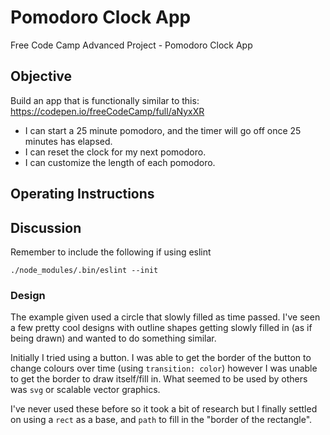 # Pomodoro Clock App

Free Code Camp Advanced Project - Pomodoro Clock App

## Objective

Build an app that is functionally similar to this: https://codepen.io/freeCodeCamp/full/aNyxXR

* I can start a 25 minute pomodoro, and the timer will go off once 25 minutes has elapsed.
* I can reset the clock for my next pomodoro.
* I can customize the length of each pomodoro.

## Operating Instructions

<!-- <img src="" width="450" alt=""> -->


## Discussion

Remember to include the following if using eslint
```
./node_modules/.bin/eslint --init
```
### Design

The example given used a circle that slowly filled as time passed. I've seen a few pretty cool designs with outline shapes getting slowly filled in (as if being drawn) and wanted to do something similar.

Initially I tried using a button. I was able to get the border of the button to change colours over time (using `transition: color`) however I was unable to get the border to draw itself/fill in. What seemed to be used by others was `svg` or scalable vector graphics.

I've never used these before so it took a bit of research but I finally settled on using a `rect` as a base, and `path` to fill in the "border of the rectangle".